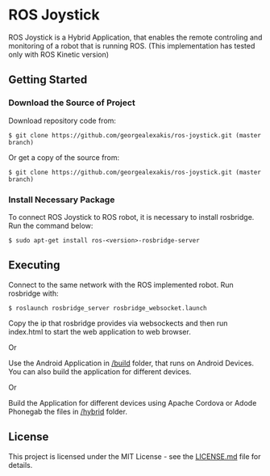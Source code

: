 # ROS Joystick

ROS Joystick is a Hybrid Application, that enables the remote controling and monitoring of a robot that is running ROS. (This implementation has tested only with ROS Kinetic version) 

## Getting Started

### Download the Source of Project

Download repository code from:

``` $ git clone https://github.com/georgealexakis/ros-joystick.git (master branch) ```

Or get a copy of the source from:

``` $ git clone https://github.com/georgealexakis/ros-joystick.git (master branch) ```

### Install Necessary Package

To connect ROS Joystick to ROS robot, it is necessary to install rosbridge. Run the command below:

``` $ sudo apt-get install ros-<version>-rosbridge-server ```

## Executing

Connect to the same network with the ROS implemented robot. Run rosbridge with:

``` $ roslaunch rosbridge_server rosbridge_websocket.launch ```

Copy the ip that rosbridge provides via websockects and then run index.html to start the web application to web browser.

Or

Use the Android Application in [/build](https://github.com/georgealexakis/ros-joystick/tree/master/hybrid/build) folder, that runs on Android Devices. You can also build the application for different devices.

Or

Build the Application for different devices using Apache Cordova or Adode Phonegab the files in [/hybrid](https://github.com/georgealexakis/ros-joystick/tree/master/hybrid) folder.

## License

This project is licensed under the MIT License - see the [LICENSE.md](LICENSE.md) file for details.


